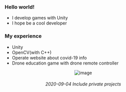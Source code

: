 ### Hello world!
- I develop games with Unity
- I hope be a cool developer

### My experience
- Unity
- OpenCV(with C++)
- Operate website about covid-19 info
- Drone education game with drone remote controller

    
<div align=center>
  

  ![image](https://user-images.githubusercontent.com/24224903/92386112-162ccf80-f14e-11ea-9644-9603a1fd34d0.png)
   <h6>2020-09-04 Include private projects </h6>
   <br>
   
   
   </div>

